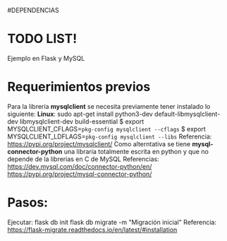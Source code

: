#DEPENDENCIAS
# TODO LIST!

Ejemplo en Flask y MySQL 

# Requerimientos previos
Para la librería **mysqlclient** se necesita previamente tener instalado lo siguiente:
**Linux**:
sudo apt-get install python3-dev default-libmysqlclient-dev libmysqlclient-dev build-essential
$ export MYSQLCLIENT_CFLAGS=`pkg-config mysqlclient --cflags`
$ export MYSQLCLIENT_LDFLAGS=`pkg-config mysqlclient --libs`
Referencia: https://pypi.org/project/mysqlclient/
Como alterntativa se tiene **mysql-connector-python** una libraria totalmente escrita en python y que no depende de la librerias en C de MySQL
Referencias: 
https://dev.mysql.com/doc/connector-python/en/
https://pypi.org/project/mysql-connector-python/ 
# Pasos:
Ejecutar:
flask db init
flask db migrate -m "Migración inicial"
Referencia: https://flask-migrate.readthedocs.io/en/latest/#installation